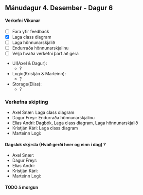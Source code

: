 ## Mánudagur 4. Desember - Dagur 6

#### Verkefni Vikunar
- [ ] Fara yfir feedback
- [X] Laga class diagram
- [ ] Laga hönnunarskjalið
- [ ] Endurraða hönnunarskjalinu
- [ ] Velja hvaða verkefni þarf að gera
- UI(Axel & Dagur):
    - ?
- Logic(Kristján & Marteinn):
    - ?
- Storage(Elías):
    - ?

### Verkefna skipting
- Axel Snær: Laga class diagram
- Dagur Freyr: Endurraða hönnunarskjalinu
- Elías Andri: Dagbók, Laga class diagram, Laga hönnunarskjalið
- Kristján Kári: Laga class diagram
- Marteinn Logi: 

#### Dagslok skýrsla (Hvað gerði hver og einn í dag) ?

- Axel Snær: 
- Dagur Freyr: 
- Elías Andri: 
- Kristján Kári: 
- Marteinn Logi: 

#### TODO á morgun
